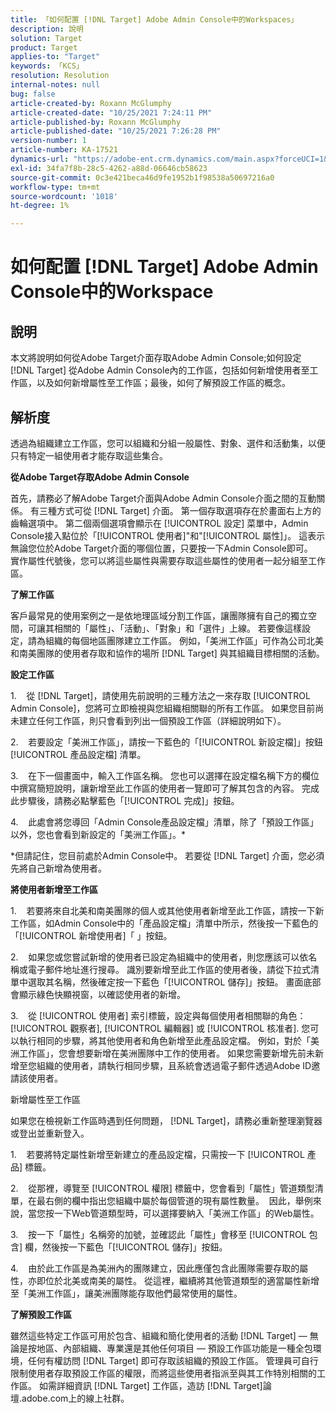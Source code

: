 ```yaml
---
title: 「如何配置 [!DNL Target] Adobe Admin Console中的Workspaces」
description: 說明
solution: Target
product: Target
applies-to: "Target"
keywords: 「KCS」
resolution: Resolution
internal-notes: null
bug: false
article-created-by: Roxann McGlumphy
article-created-date: "10/25/2021 7:24:11 PM"
article-published-by: Roxann McGlumphy
article-published-date: "10/25/2021 7:26:28 PM"
version-number: 1
article-number: KA-17521
dynamics-url: "https://adobe-ent.crm.dynamics.com/main.aspx?forceUCI=1&pagetype=entityrecord&etn=knowledgearticle&id=ff7a301f-c935-ec11-b6e6-000d3a3485ea"
exl-id: 34fa7f8b-28c5-4262-a88d-06646cb58623
source-git-commit: 0c3e421beca46d9fe1952b1f98538a50697216a0
workflow-type: tm+mt
source-wordcount: '1018'
ht-degree: 1%

---
```


# 如何配置 [!DNL Target] Adobe Admin Console中的Workspace

## 說明

本文將說明如何從Adobe Target介面存取Adobe Admin Console;如何設定 [!DNL Target] 從Adobe Admin Console內的工作區，包括如何新增使用者至工作區，以及如何新增屬性至工作區；最後，如何了解預設工作區的概念。

## 解析度


透過為組織建立工作區，您可以組織和分組一般屬性、對象、選件和活動集，以便只有特定一組使用者才能存取這些集合。

<b>從Adobe Target存取Adobe Admin Console</b>

首先，請務必了解Adobe Target介面與Adobe Admin Console介面之間的互動關係。 有三種方式可從 [!DNL Target] 介面。 第一個存取選項存在於畫面右上方的齒輪選項中。 第二個兩個選項會顯示在 [!UICONTROL 設定] 菜單中，Admin Console接入點位於「[!UICONTROL 使用者]&quot;和&quot;[!UICONTROL 屬性]」。 這表示無論您位於Adobe Target介面的哪個位置，只要按一下Admin Console即可。  實作屬性代號後，您可以將這些屬性與需要存取這些屬性的使用者一起分組至工作區。

<b>了解工作區</b>

客戶最常見的使用案例之一是依地理區域分割工作區，讓團隊擁有自己的獨立空間，可讓其相關的「屬性」、「活動」、「對象」和「選件」上線。 若要像這樣設定，請為組織的每個地區團隊建立工作區。 例如，「美洲工作區」可作為公司北美和南美團隊的使用者存取和協作的場所 [!DNL Target] 與其組織目標相關的活動。

<b>設定工作區</b>

1.    從 [!DNL Target]，請使用先前說明的三種方法之一來存取 [!UICONTROL Admin Console]，您將可立即檢視與您組織相關聯的所有工作區。 如果您目前尚未建立任何工作區，則只會看到列出一個預設工作區（詳細說明如下）。

2.    若要設定「美洲工作區」，請按一下藍色的「[!UICONTROL 新設定檔]」按鈕 [!UICONTROL 產品設定檔] 清單。

3.    在下一個畫面中，輸入工作區名稱。 您也可以選擇在設定檔名稱下方的欄位中撰寫簡短說明，讓新增至此工作區的使用者一覽即可了解其包含的內容。 完成此步驟後，請務必點擊藍色「[!UICONTROL 完成]」按鈕。

4.    此處會將您導回「Admin Console產品設定檔」清單，除了「預設工作區」以外，您也會看到新設定的「美洲工作區」。\*

\*但請記住，您目前處於Admin Console中。 若要從 [!DNL Target] 介面，您必須先將自己新增為使用者。

<b>將使用者新增至工作區</b>

1.    若要將來自北美和南美團隊的個人或其他使用者新增至此工作區，請按一下新工作區，如Admin Console中的「產品設定檔」清單中所示，然後按一下藍色的「[!UICONTROL 新增使用者]「 」按鈕。

2.    如果您或您嘗試新增的使用者已設定為組織中的使用者，則您應該可以依名稱或電子郵件地址進行搜尋。 識別要新增至此工作區的使用者後，請從下拉式清單中選取其名稱，然後確定按一下藍色「[!UICONTROL 儲存]」按鈕。 畫面底部會顯示綠色快顯視窗，以確認使用者的新增。

3.    從 [!UICONTROL 使用者] 索引標籤，設定與每個使用者相關聯的角色： [!UICONTROL 觀察者], [!UICONTROL 編輯器] 或 [!UICONTROL 核准者]. 您可以執行相同的步驟，將其他使用者和角色新增至此產品設定檔。 例如，對於「美洲工作區」，您會想要新增在美洲團隊中工作的使用者。 如果您需要新增先前未新增至您組織的使用者，請執行相同步驟，且系統會透過電子郵件透過Adobe ID邀請該使用者。

新增屬性至工作區

如果您在檢視新工作區時遇到任何問題， [!DNL Target]，請務必重新整理瀏覽器或登出並重新登入。

1.    若要將特定屬性新增至新建立的產品設定檔，只需按一下 [!UICONTROL 產品] 標籤。

2.    從那裡，導覽至 [!UICONTROL 權限] 標籤中，您會看到「屬性」管道類型清單，在最右側的欄中指出您組織中屬於每個管道的現有屬性數量。  因此，舉例來說，當您按一下Web管道類型時，可以選擇要納入「美洲工作區」的Web屬性。

3.    按一下「屬性」名稱旁的加號，並確認此「屬性」會移至 [!UICONTROL 包含] 欄，然後按一下藍色「[!UICONTROL 儲存]」按鈕。

4.    由於此工作區是為美洲內的團隊建立，因此應僅包含此團隊需要存取的屬性，亦即位於北美或南美的屬性。 從這裡，繼續將其他管道類型的適當屬性新增至「美洲工作區」，讓美洲團隊能存取他們最常使用的屬性。

<b>了解預設工作區</b>

雖然這些特定工作區可用於包含、組織和簡化使用者的活動 [!DNL Target]  — 無論是按地區、內部組織、專業還是其他任何項目 — 預設工作區功能是一種全包環境，任何有權訪問 [!DNL Target] 即可存取該組織的預設工作區。 管理員可自行限制使用者存取預設工作區的權限，而將這些使用者指派至與其工作特別相關的工作區。 如需詳細資訊 [!DNL Target] 工作區，造訪 [!DNL Target]論壇.adobe.com上的線上社群。
